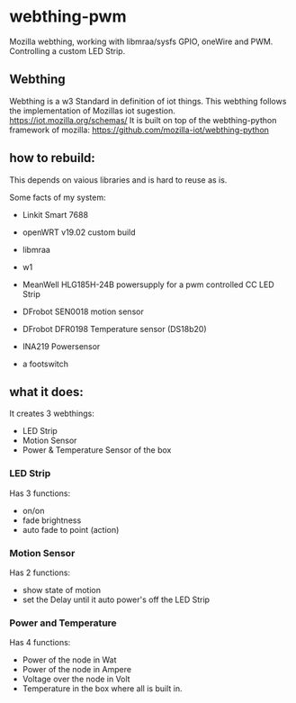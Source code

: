 # webthing-pwm
Mozilla webthing, working with libmraa/sysfs GPIO, oneWire and PWM. Controlling a custom LED Strip.

## Webthing
Webthing is a w3 Standard in definition of iot things. This webthing follows the implementation of Mozillas iot sugestion.
https://iot.mozilla.org/schemas/
It is built on top of the webthing-python framework of mozilla:
https://github.com/mozilla-iot/webthing-python

## how to rebuild:
This depends on vaious libraries and is hard to reuse as is. 

Some facts of my system:
* Linkit Smart 7688 
* openWRT v19.02 custom build 
* libmraa
* w1

* MeanWell HLG185H-24B powersupply for a pwm controlled CC LED Strip
* DFrobot SEN0018 motion sensor
* DFrobot DFR0198 Temperature sensor (DS18b20)
* INA219 Powersensor

* a footswitch

## what it does:
It creates 3 webthings:
- LED Strip
- Motion Sensor
- Power & Temperature Sensor of the box

### LED Strip 
Has 3 functions:
- on/on
- fade brightness
- auto fade to point (action)

### Motion Sensor
Has 2 functions:
- show state of motion
- set the Delay until it auto power's off the LED Strip

### Power and Temperature
Has 4 functions:
- Power of the node in Wat
- Power of the node in Ampere
- Voltage over the node in Volt
- Temperature in the box where all is built in.

